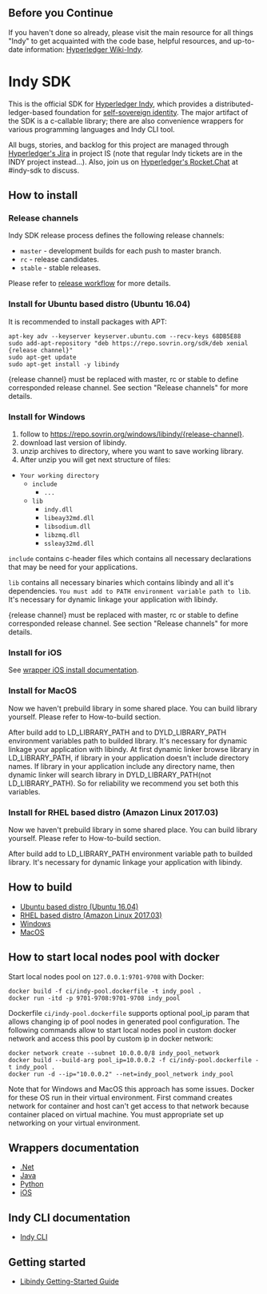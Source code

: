 
## Before you Continue

If you haven't done so already, please visit the main resource for all things "Indy" to get acquainted with the code base, helpful resources, and up-to-date information: [Hyperledger Wiki-Indy](https://wiki.hyperledger.org/projects/indy).

# Indy SDK

This is the official SDK for [Hyperledger Indy](https://www.hyperledger.org/projects),
which provides a distributed-ledger-based foundation for [self-sovereign identity](https://sovrin.org).
The major artifact of the SDK is a c-callable
library; there are also convenience wrappers for various programming languages and Indy CLI tool.

All bugs, stories, and backlog for this project are managed through [Hyperledger's Jira](https://jira.hyperledger.org)
in project IS (note that regular Indy tickets are in the INDY project instead...). Also, join
us on [Hyperledger's Rocket.Chat](https://chat.hyperledger.org/) at #indy-sdk to discuss.


## How to install
### Release channels
Indy SDK release process defines the following release channels:
    
* `master` - development builds for each push to master branch.
* `rc` - release candidates.
* `stable` - stable releases.

Please refer to [release workflow](doc/release-workflow.md) for more details.
### Install for Ubuntu based distro (Ubuntu 16.04)
It is recommended to install packages with APT:
    
    apt-key adv --keyserver keyserver.ubuntu.com --recv-keys 68DB5E88
    sudo add-apt-repository "deb https://repo.sovrin.org/sdk/deb xenial {release channel}"
    sudo apt-get update
    sudo apt-get install -y libindy

{release channel} must be replaced with master, rc or stable to define corresponded release channel.
See section "Release channels" for more details.  
   
### Install for Windows

1. follow to https://repo.sovrin.org/windows/libindy/{release-channel}.
2. download last version of libindy.
3. unzip archives to directory, where you want to save working library.
4. After unzip you will get next structure of files:

    
* `Your working directory`
    * `include`
        * `...`
    * `lib`
        * `indy.dll`
        * `libeay32md.dll`
        * `libsodium.dll`
        * `libzmq.dll`
        * `ssleay32md.dll`
            
`include` contains c-header files which contains all necessary declarations
that may be need for your applications. 

`lib` contains all necessary binaries which contains libindy and all it's dependencies.
 `You must add to PATH environment variable path to lib`. It's necessary for dynamic linkage
 your application with libindy.       

{release channel} must be replaced with master, rc or stable to define corresponded release channel.
See section "Release channels" for more details.
### Install for iOS

See [wrapper iOS install documentation](wrappers/ios/README.md "How to install").

### Install for MacOS        
Now we haven't prebuild library in some shared place. You can build
library yourself. Please refer to How-to-build section. 

After build add to LD_LIBRARY_PATH and to DYLD_LIBRARY_PATH 
environment variables path to builded library. It's necessary 
for dynamic linkage your application with libindy. At first dynamic linker
browse library in LD_LIBRARY_PATH, if library in your application doesn't include directory names.
If library in your application include any directory name, then dynamic linker will search library
in DYLD_LIBRARY_PATH(not LD_LIBRARY_PATH). So for reliability we recommend you set both this variables.
            
### Install for RHEL based distro (Amazon Linux 2017.03)           
Now we haven't prebuild library in some shared place. You can build
library yourself. Please refer to How-to-build section.

After build add to LD_LIBRARY_PATH environment variable path to builded library. 
It's necessary for dynamic linkage your application with libindy.

## How to build

* [Ubuntu based distro (Ubuntu 16.04)](doc/ubuntu-build.md)
* [RHEL based distro (Amazon Linux 2017.03)](doc/rhel-build.md)
* [Windows](doc/windows-build.md)
* [MacOS](doc/mac-build.md)

## How to start local nodes pool with docker

Start local nodes pool on `127.0.0.1:9701-9708` with Docker:
          
```     
docker build -f ci/indy-pool.dockerfile -t indy_pool .
docker run -itd -p 9701-9708:9701-9708 indy_pool
```     
     
 Dockerfile `ci/indy-pool.dockerfile` supports optional pool_ip param that allows 
 changing ip of pool nodes in generated pool configuration. The following commands 
 allow to start local nodes pool in custom docker network and access this pool 
 by custom ip in docker network:
     
 ```
 docker network create --subnet 10.0.0.0/8 indy_pool_network
 docker build --build-arg pool_ip=10.0.0.2 -f ci/indy-pool.dockerfile -t indy_pool .
 docker run -d --ip="10.0.0.2" --net=indy_pool_network indy_pool
 ``` 
 Note that for Windows and MacOS this approach has some issues. Docker for these OS run in
 their virtual environment. First command creates network for container and host can't
 get access to that network because container placed on virtual machine. You must appropriate set up 
 networking on your virtual environment.

## Wrappers documentation
* [.Net](wrappers/dotnet/README.md)
* [Java](wrappers/java/README.md)
* [Python](wrappers/python/README.md)
* [iOS](wrappers/ios/README.md)

## Indy CLI documentation
* [Indy CLI](cli/README.md)

## Getting started
* [Libindy Getting-Started Guide](doc/getting-started/getting-started.md)